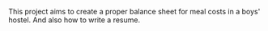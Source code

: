 
This project aims to create a proper balance sheet for meal costs in a boys' hostel. And also how to write a resume.
